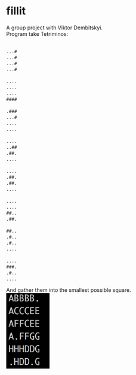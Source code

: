 # fillit
A group project with Viktor Dembitskyi.<br>
Program take Tetriminos:
```

...#
...#
...#
...#

....
....
....
####

.###
...#
....
....

....
..##
.##.
....

....
.##.
.##.
....

....
....
##..
.##.

##..
.#..
.#..
....

....
###.
.#..
....
```
And gather them into the smallest possible square.<br>
![](https://github.com/oandrosh/fillit/blob/master/%D0%A1%D0%BD%D0%B8%D0%BC%D0%BE%D0%BA%20%D1%8D%D0%BA%D1%80%D0%B0%D0%BD%D0%B0%202019-05-21%20%D0%B2%208.09.52.png)
